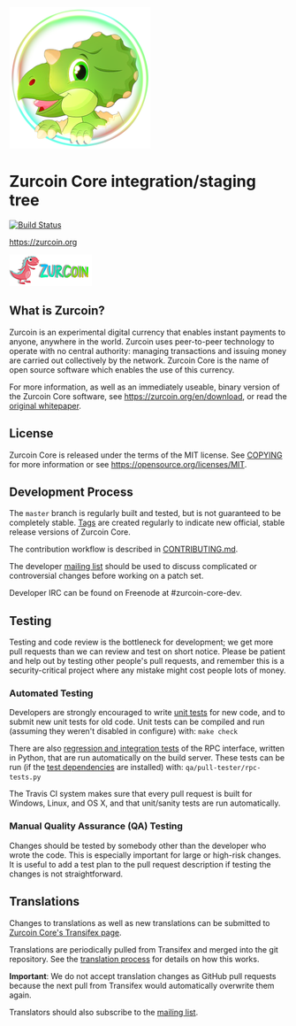 ![](share/pixmaps/bitcoin256.png)

Zurcoin Core integration/staging tree
=====================================

[![Build Status](https://travis-ci.org/zurcoin/bitcoin.svg?branch=master)](https://travis-ci.org/zurcoin/zurcoin)

https://zurcoin.org

![](share/pixmaps/nsis-header.bmp)

What is Zurcoin?
----------------

Zurcoin is an experimental digital currency that enables instant payments to
anyone, anywhere in the world. Zurcoin uses peer-to-peer technology to operate
with no central authority: managing transactions and issuing money are carried
out collectively by the network. Zurcoin Core is the name of open source
software which enables the use of this currency.

For more information, as well as an immediately useable, binary version of
the Zurcoin Core software, see https://zurcoin.org/en/download, or read the
[original whitepaper](https://zurcoin.org/bitcoin.pdf).

License
-------

Zurcoin Core is released under the terms of the MIT license. See [COPYING](COPYING) for more
information or see https://opensource.org/licenses/MIT.

Development Process
-------------------

The `master` branch is regularly built and tested, but is not guaranteed to be
completely stable. [Tags](https://github.com/zurcoin/zurcoin/tags) are created
regularly to indicate new official, stable release versions of Zurcoin Core.

The contribution workflow is described in [CONTRIBUTING.md](CONTRIBUTING.md).

The developer [mailing list](https://lists.linuxfoundation.org/mailman/listinfo/zurcoin-dev)
should be used to discuss complicated or controversial changes before working
on a patch set.

Developer IRC can be found on Freenode at #zurcoin-core-dev.

Testing
-------

Testing and code review is the bottleneck for development; we get more pull
requests than we can review and test on short notice. Please be patient and help out by testing
other people's pull requests, and remember this is a security-critical project where any mistake might cost people
lots of money.

### Automated Testing

Developers are strongly encouraged to write [unit tests](/doc/unit-tests.md) for new code, and to
submit new unit tests for old code. Unit tests can be compiled and run
(assuming they weren't disabled in configure) with: `make check`

There are also [regression and integration tests](/qa) of the RPC interface, written
in Python, that are run automatically on the build server.
These tests can be run (if the [test dependencies](/qa) are installed) with: `qa/pull-tester/rpc-tests.py`

The Travis CI system makes sure that every pull request is built for Windows, Linux, and OS X, and that unit/sanity tests are run automatically.

### Manual Quality Assurance (QA) Testing

Changes should be tested by somebody other than the developer who wrote the
code. This is especially important for large or high-risk changes. It is useful
to add a test plan to the pull request description if testing the changes is
not straightforward.

Translations
------------

Changes to translations as well as new translations can be submitted to
[Zurcoin Core's Transifex page](https://www.transifex.com/projects/p/zurcoin/).

Translations are periodically pulled from Transifex and merged into the git repository. See the
[translation process](doc/translation_process.md) for details on how this works.

**Important**: We do not accept translation changes as GitHub pull requests because the next
pull from Transifex would automatically overwrite them again.

Translators should also subscribe to the [mailing list](https://groups.google.com/forum/#!forum/zurcoin-translators).
